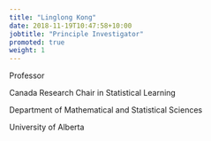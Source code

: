 ```yaml
---
title: "Linglong Kong"
date: 2018-11-19T10:47:58+10:00
jobtitle: "Principle Investigator"
promoted: true
weight: 1
---
```


Professor

Canada Research Chair in Statistical Learning

Department of Mathematical and Statistical Sciences

University of Alberta

